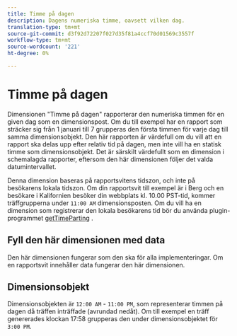 ```yaml
---
title: Timme på dagen
description: Dagens numeriska timme, oavsett vilken dag.
translation-type: tm+mt
source-git-commit: d3f92d72207f027d35f81a4ccf70d01569c3557f
workflow-type: tm+mt
source-wordcount: '221'
ht-degree: 0%

---
```



# Timme på dagen

Dimensionen &quot;Timme på dagen&quot; rapporterar den numeriska timmen för en given dag som en dimensionspost. Om du till exempel har en rapport som sträcker sig från 1 januari till 7 grupperas den första timmen för varje dag till samma dimensionsobjekt. Den här rapporten är värdefull om du vill att en rapport ska delas upp efter relativ tid på dagen, men inte vill ha en statisk timme som dimensionsobjekt. Det är särskilt värdefullt som en dimension i schemalagda rapporter, eftersom den här dimensionen följer det valda datumintervallet.

Denna dimension baseras på rapportsvitens tidszon, och inte på besökarens lokala tidszon. Om din rapportsvit till exempel är i Berg och en besökare i Kalifornien besöker din webbplats kl. 10.00 PST-tid, kommer träffgrupperna under `11:00 AM` dimensionsposten. Om du vill ha en dimension som registrerar den lokala besökarens tid bör du använda plugin-programmet [getTimeParting](/help/implement/vars/plugins/gettimeparting.md) .

## Fyll den här dimensionen med data

Den här dimensionen fungerar som den ska för alla implementeringar. Om en rapportsvit innehåller data fungerar den här dimensionen.

## Dimensionsobjekt

Dimensionsobjekten är `12:00 AM` - `11:00 PM`, som representerar timmen på dagen då träffen inträffade (avrundad nedåt). Om till exempel en träff genererades klockan 17:58 grupperas den under dimensionsobjektet för `3:00 PM`.
